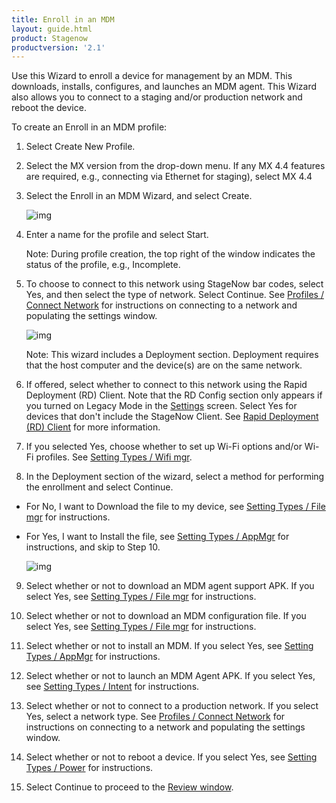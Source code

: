 ```yaml
---
title: Enroll in an MDM
layout: guide.html
product: Stagenow
productversion: '2.1'
---
```

Use this Wizard to enroll a device for management by an MDM.  This downloads, installs, configures, and launches an MDM agent.  This Wizard also allows you to connect to a staging and/or production network and reboot the device. 

To create an Enroll in an MDM profile:

1. Select Create New Profile.

2. Select the MX version from the drop-down menu. If any MX 4.4 features are required, e.g., connecting via Ethernet for staging), select MX 4.4

3. Select the Enroll in an MDM Wizard, and select Create.

    ![img](../../images/profiles/enrollmdm_name.jpg)

4. Enter a name for the profile and select Start.

    Note: During profile creation, the top right of the window indicates the status of the profile, e.g., Incomplete.

5. To choose to connect to this network using StageNow bar codes, select Yes, and then select the type of network. Select Continue. See [Profiles / Connect Network](/stagenow/2-2/Profiles/ConnectNetwork) for instructions on connecting to a network and populating the settings window.

    ![img](../../images/profiles/enrollmdm2.jpg)

    Note: This wizard includes a Deployment section. Deployment requires that the host computer and the device(s) are on the same network. 

6. If offered, select whether to connect to this network using the Rapid Deployment (RD) Client. Note that the RD Config section only appears if you turned on Legacy Mode in the [Settings](/stagenow/2-2/gettingstarted?Settings) screen. Select Yes for devices that don't include the StageNow Client. See [Rapid Deployment (RD) Client](/stagenow/2-2/stageclient?Rapid%20Deployment%20Client) for more information.

7. If you selected Yes, choose whether to set up Wi-Fi options and/or Wi-Fi profiles. See [Setting Types / Wifi mgr](/stagenow/2-2/csp/wifi).

8. In the Deployment section of the wizard, select a method for performing the enrollment and select Continue.
* For No, I want to Download the file to my device, see [Setting Types / File mgr](/stagenow/2-2/csp/file) for instructions.
* For Yes, I want to Install the file, see [Setting Types / AppMgr](/stagenow/2-2/csp/app) for instructions, and skip to Step 10.

    ![img](../../images/profiles/enrollmdm_method.jpg)

9. Select whether or not to download an MDM agent support APK. If you select Yes, see [Setting Types / File mgr](/stagenow/2-2/csp/file) for instructions. 

10. Select whether or not to download an MDM configuration file. If you select Yes, see [Setting Types / File mgr](/stagenow/2-2/csp/file) for instructions.

11. Select whether or not to install an MDM. If you select Yes, see [Setting Types / AppMgr](/stagenow/2-2/csp/app) for instructions.

12. Select whether or not to launch an MDM Agent APK. If you select Yes, see [Setting Types / Intent](/stagenow/2-2/csp/intent) for instructions.

13. Select whether or not to connect to a production network. If you select Yes, select a network type.  See [Profiles / Connect Network](/stagenow/2-2/Profiles/ConnectNetwork) for instructions on connecting to a network and populating the settings window.

14. Select whether or not to reboot a device. If you select Yes, see [Setting Types / Power](/stagenow/2-2/csp/power) for instructions.

15. Select Continue to proceed to the [Review window](/stagenow/2-2/stagingprofiles?Review).










